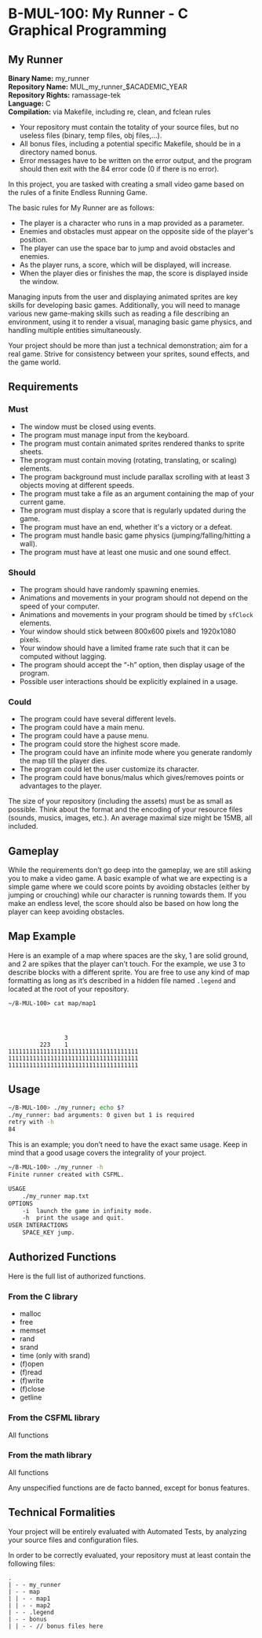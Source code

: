 # B-MUL-100: My Runner - C Graphical Programming

## My Runner

**Binary Name:** my_runner  
**Repository Name:** MUL_my_runner_$ACADEMIC_YEAR  
**Repository Rights:** ramassage-tek  
**Language:** C  
**Compilation:** via Makefile, including re, clean, and fclean rules

- Your repository must contain the totality of your source files, but no useless files (binary, temp files, obj files,...).
- All bonus files, including a potential specific Makefile, should be in a directory named bonus.
- Error messages have to be written on the error output, and the program should then exit with the 84 error code (0 if there is no error).

In this project, you are tasked with creating a small video game based on the rules of a finite Endless Running Game.

The basic rules for My Runner are as follows:
- The player is a character who runs in a map provided as a parameter.
- Enemies and obstacles must appear on the opposite side of the player's position.
- The player can use the space bar to jump and avoid obstacles and enemies.
- As the player runs, a score, which will be displayed, will increase.
- When the player dies or finishes the map, the score is displayed inside the window.

Managing inputs from the user and displaying animated sprites are key skills for developing basic games. Additionally, you will need to manage various new game-making skills such as reading a file describing an environment, using it to render a visual, managing basic game physics, and handling multiple entities simultaneously.

Your project should be more than just a technical demonstration; aim for a real game. Strive for consistency between your sprites, sound effects, and the game world.

## Requirements

### Must
- The window must be closed using events.
- The program must manage input from the keyboard.
- The program must contain animated sprites rendered thanks to sprite sheets.
- The program must contain moving (rotating, translating, or scaling) elements.
- The program background must include parallax scrolling with at least 3 objects moving at different speeds.
- The program must take a file as an argument containing the map of your current game.
- The program must display a score that is regularly updated during the game.
- The program must have an end, whether it's a victory or a defeat.
- The program must handle basic game physics (jumping/falling/hitting a wall).
- The program must have at least one music and one sound effect.

### Should
- The program should have randomly spawning enemies.
- Animations and movements in your program should not depend on the speed of your computer.
- Animations and movements in your program should be timed by `sfClock` elements.
- Your window should stick between 800x600 pixels and 1920x1080 pixels.
- Your window should have a limited frame rate such that it can be computed without lagging.
- The program should accept the “-h” option, then display usage of the program.
- Possible user interactions should be explicitly explained in a usage.

### Could
- The program could have several different levels.
- The program could have a main menu.
- The program could have a pause menu.
- The program could store the highest score made.
- The program could have an infinite mode where you generate randomly the map till the player dies.
- The program could let the user customize its character.
- The program could have bonus/malus which gives/removes points or advantages to the player.

The size of your repository (including the assets) must be as small as possible. Think about the format and the encoding of your resource files (sounds, musics, images, etc.). An average maximal size might be 15MB, all included.

## Gameplay

While the requirements don’t go deep into the gameplay, we are still asking you to make a video game. A basic example of what we are expecting is a simple game where we could score points by avoiding obstacles (either by jumping or crouching) while our character is running towards them. If you make an endless level, the score should also be based on how long the player can keep avoiding obstacles.

## Map Example

Here is an example of a map where spaces are the sky, 1 are solid ground, and 2 are spikes that the player can’t touch. For the example, we use 3 to describe blocks with a different sprite. You are free to use any kind of map formatting as long as it’s described in a hidden file named `.legend` and located at the root of your repository.

```plaintext
∼/B-MUL-100> cat map/map1




                3
         223    1
1111111111111111111111111111111111111
1111111111111111111111111111111111111
1111111111111111111111111111111111111
```

## Usage

```bash
∼/B-MUL-100> ./my_runner; echo $?
./my_runner: bad arguments: 0 given but 1 is required
retry with -h
84
```
This is an example; you don’t need to have the exact same usage. Keep in mind that a good usage covers the integrality of your project.

```bash
∼/B-MUL-100> ./my_runner -h
Finite runner created with CSFML.

USAGE
    ./my_runner map.txt
OPTIONS
    -i  launch the game in infinity mode.
    -h  print the usage and quit.
USER INTERACTIONS
    SPACE_KEY jump.
```
## Authorized Functions

Here is the full list of authorized functions.

### From the C library
- malloc
- free
- memset
- rand
- srand
- time (only with srand)
- (f)open
- (f)read
- (f)write
- (f)close
- getline

### From the CSFML library
All functions

### From the math library
All functions

Any unspecified functions are de facto banned, except for bonus features.

## Technical Formalities

Your project will be entirely evaluated with Automated Tests, by analyzing your source files and configuration files.

In order to be correctly evaluated, your repository must at least contain the following files:
```
.
| - - my_runner
| - - map
| | - - map1
| | - - map2
| - - .legend
| - - bonus
| | - - // bonus files here
```